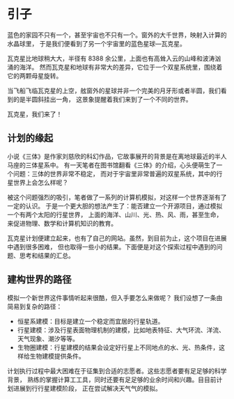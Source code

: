 引⼦
====

蓝⾊的家园不只有一个，甚至宇宙也不只有一个。窗外的⼤千世界，映射入计算的水晶球里，
于是我们便看到了另一个宇宙里的蓝色星球—⽡克星。

瓦克星⽐地球稍⼤大，半径有 8388 余公里，上面也有高耸⼊云的山峰和波涛汹涌的海洋。
然而瓦克星和地球有非常大的差异，它位于一个双星系统里，围绕着它的两颗母星旋转。

当飞船飞临瓦克星的上空，舷窗外的星球并非一个完美的月牙形或者半圆，我们看到的是半圆斜挂出一角，
这景象提醒着我们来到了一个不同的世界。

瓦克星，我们来了！

计划的缘起
---------

⼩说《三体》是作家刘慈欣的科幻作品，它故事展开的背景是在离地球最近的半人马座的三体星系中。
有一天笔者在图书馆翻看《三体》的介绍，心头便萌生了一个问题：三体的世界非常不稳定，
而对于宇宙里非常普遍的双星系统，其中的行星世界上会怎么样呢？

被这个问题强烈的吸引，笔者做了一系列的计算机模拟，对这样一个世界逐渐有了一定的认识。
于是一个更大胆的想法产生了：能否建立一个开源项目，通过模拟一个有两个太阳的行星世界，
上面的海洋、山川、光、热、风、雨，甚至生命，来促进物理、数学和计算机知识的教育。

瓦克星计划便建立起来，也有了自己的网站。虽然，到目前为止，这个项目在进展中遇到很多困难，
但也取得一些小的结果。下面便是对这个探索过程中遇到的问题、思考和结果的汇总。

建构世界的路径
-------------

模拟一个新世界这件事情听起来很酷，但入⼿要怎么来做呢？
我们设想了一条由简易到复杂的路径：

* 恒星系建模：目标是建⽴一个稳定而宜居的行星轨道。
* 行星建模：涉及行星表⾯物理机制的建模，比如地表特征、大⽓环流、洋流、天气现象、潮汐等等。
* 生物圈建模：行星建模的结果会设定好行星上不同地点的水、光、热条件，这样给生物建模提供条件。

计划执行过程中最大困难在于征集到合适的志愿者。这些志愿者要有⾜足够的科学背景，
熟练的掌握计算⼯工具，同时还要有⾜足够的业余时间和兴趣。⽬目前计划进展到⾏行星建模阶段，
正在尝试解决天⽓气的模拟。

